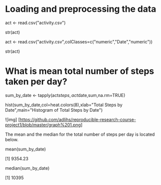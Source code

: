 # Loading and preprocessing the data

act <- read.csv("activity.csv")

str(act)

act <- read.csv("activity.csv",colClasses=c("numeric","Date","numeric"))

str(act)

# What is mean total number of steps taken per day?

sum_by_date <- tapply(act$steps,act$date,sum,na.rm=TRUE)

hist(sum_by_date,col=heat.colors(8),xlab="Total Steps by Date",main="Histogram of Total Steps by Date")

 ![img] [https://github.com/adlihs/reproducible-research-course-project1/blob/master/graph%201.png]


The mean and the median for the total number of steps per day is located below.

mean(sum_by_date)

[1] 9354.23

median(sum_by_date)

[1] 10395
